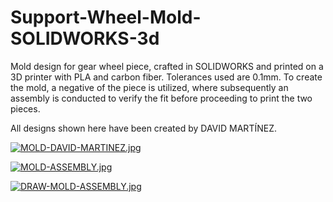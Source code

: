 # Support-Wheel-Mold-SOLIDWORKS-3d
Mold design for gear wheel piece, crafted in SOLIDWORKS and printed on a 3D printer with PLA and carbon fiber. Tolerances used are 0.1mm. To create the mold, a negative of the piece is utilized, where subsequently an assembly is conducted to verify the fit before proceeding to print the two pieces.

All designs shown here have been created by DAVID MARTÍNEZ.

[![MOLD-DAVID-MARTINEZ.jpg](https://i.postimg.cc/CLhhpSSh/MOLD-DAVID-MARTINEZ.jpg)](https://postimg.cc/6TPJds8g)


[![MOLD-ASSEMBLY.jpg](https://i.postimg.cc/R0Fdk3b7/MOLD-ASSEMBLY.jpg)](https://postimg.cc/ZWG63qmn)


[![DRAW-MOLD-ASSEMBLY.jpg](https://i.postimg.cc/VLkJBjSW/DRAW-MOLD-ASSEMBLY.jpg)](https://postimg.cc/hhN4KQ1X)

